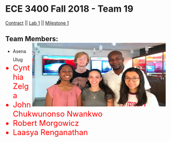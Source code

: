 # ECE 3400 Fall 2018 - Team 19

[Contract](Contract/contract.md)
||
[Lab 1](Lab1/lab1.md)
||
[Milestone 1](Lab2/lab2.md)


## Team Members: <img src="Team 19.png" width="420" height="200" alt="banner" img align="right"> 
* Asena Ulug  <font size="5" color="red">            
* Cynthia Zelga <font size="5" color="red">
* John Chukwunonso Nwankwo <font size="5" color="red">
* Robert Morgowicz <font size="5" color="red">
* Laasya Renganathan <font size="5" color="red">


